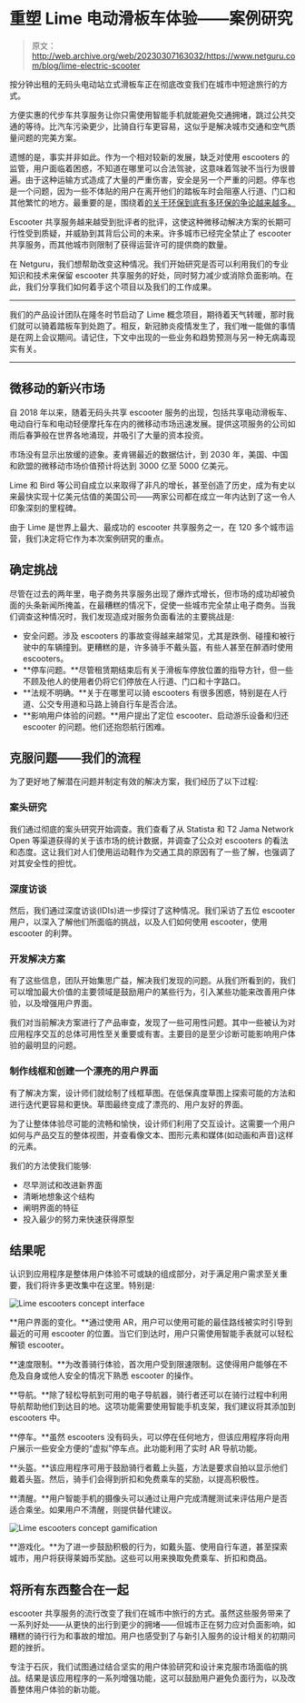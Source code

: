 # 重塑 Lime 电动滑板车体验——案例研究

> 原文：<http://web.archive.org/web/20230307163032/https://www.netguru.com/blog/lime-electric-scooter>

 按分钟出租的无码头电动站立式滑板车正在彻底改变我们在城市中短途旅行的方式。

方便实惠的代步车共享服务让你只需使用智能手机就能避免交通拥堵，跳过公共交通的等待。比汽车污染更少，比骑自行车更容易，这似乎是解决城市交通和空气质量问题的完美方案。

遗憾的是，事实并非如此。作为一个相对较新的发展，缺乏对使用 escooters 的监管，用户面临着困惑，不知道在哪里可以合法驾驶，这意味着驾驶不当行为很普遍。由于这种运输方式造成了大量的严重伤害，安全是另一个严重的问题。停车也是一个问题，因为一些不体贴的用户在离开他们的踏板车时会阻塞人行道、门口和其他繁忙的地方。最重要的是，围绕着[的关于环保到底有多环保的争论越来越多。](http://web.archive.org/web/20221001233754/https://www.theverge.com/2019/8/2/20751610/scooters-electric-dockless-carbon-emissions-study-life-cycle-analysis)

Escooter 共享服务越来越受到批评者的批评，这使这种微移动解决方案的长期可行性受到质疑，并威胁到其背后公司的未来。许多城市已经完全禁止了 escooter 共享服务，而其他城市则限制了获得运营许可的提供商的数量。

在 Netguru，我们想帮助改变这种情况。我们开始研究是否可以利用我们的专业知识和技术来保留 escooter 共享服务的好处，同时努力减少或消除负面影响。在此，我们分享我们如何着手这个项目以及我们的工作成果。

* * *

我们的产品设计团队在隆冬时节启动了 Lime 概念项目，期待着天气转暖，那时我们就可以骑着踏板车到处跑了。相反，新冠肺炎疫情发生了，我们唯一能做的事情是在网上会议期间。请记住，下文中出现的一些业务和趋势预测与另一种无病毒现实有关。

* * *

## 微移动的新兴市场

自 2018 年以来，随着无码头共享 escooter 服务的出现，包括共享电动滑板车、电动自行车和电动轻便摩托车在内的微移动市场迅速发展。提供这项服务的公司如雨后春笋般在世界各地涌现，并吸引了大量的资本投资。

市场没有显示出放缓的迹象。麦肯锡最近的数据估计，到 2030 年，美国、中国和欧盟的微移动市场价值预计将达到 3000 亿至 5000 亿美元。

Lime 和 Bird 等公司自成立以来取得了非凡的增长，甚至创造了历史，成为有史以来最快实现十亿美元估值的美国公司——两家公司都在成立一年内达到了这一令人印象深刻的里程碑。

由于 Lime 是世界上最大、最成功的 escooter 共享服务之一，在 120 多个城市运营，我们决定将它作为本次案例研究的重点。

## 确定挑战

尽管在过去的两年里，电子商务共享服务出现了爆炸式增长，但市场的成功却被负面的头条新闻所掩盖，在最糟糕的情况下，促使一些城市完全禁止电子商务。当我们调查这种情况时，我们发现造成对服务负面看法的主要挑战是:

*   安全问题。涉及 escooters 的事故变得越来越常见，尤其是跌倒、碰撞和被行驶中的车辆撞到。更糟糕的是，许多骑手不戴头盔，有些人甚至在醉酒时使用 escooters。
*   **停车问题。**尽管租赁期结束后有关于滑板车停放位置的指导方针，但一些不顾及他人的使用者仍将它们停放在人行道、门口和十字路口。
*   **法规不明确。**关于在哪里可以骑 escooters 有很多困惑，特别是在人行道、公交专用道和马路上骑自行车是否合法。
*   **影响用户体验的问题。**用户提出了定位 escooter、启动游乐设备和归还 escooter 的问题。他们还抱怨航行困难。

## 克服问题——我们的流程

为了更好地了解潜在问题并制定有效的解决方案，我们经历了以下过程:

### 案头研究

我们通过彻底的案头研究开始调查。我们查看了从 Statista 和 T2 Jama Network Open 等渠道获得的关于该市场的统计数据，并调查了公众对 escooters 的看法和态度。这让我们对人们使用运动鞋作为交通工具的原因有了一些了解，也强调了对其安全性的担忧。

### 深度访谈

然后，我们通过深度访谈(IDIs)进一步探讨了这种情况。我们采访了五位 escooter 用户，以深入了解他们所面临的挑战，以及人们如何使用 escooter，使用 escooter 的利弊。

### 开发解决方案

有了这些信息，团队开始集思广益，解决我们发现的问题。从我们所看到的，我们可以增加最大价值的主要领域是鼓励用户的某些行为，引入某些功能来改善用户体验，以及增强用户界面。

我们对当前解决方案进行了产品审查，发现了一些可用性问题。其中一些被认为对应用程序交互的总体可用性至关重要或有害。主要目的是至少诊断可能影响用户体验的最明显的问题。

### 制作线框和创建一个漂亮的用户界面

有了解决方案，设计师们就绘制了线框草图。在低保真度草图上探索可能的方法和进行迭代更容易和更快。草图最终变成了漂亮的、用户友好的界面。

为了让整体体验尽可能的流畅和愉快，设计师们利用了交互设计。这需要一个用户如何与产品交互的整体视图，并查看像文本、图形元素和媒体(如动画和声音)这样的元素。

我们的方法使我们能够:

*   尽早测试和改进新界面
*   清晰地想象这个结构
*   阐明界面的特征
*   投入最少的努力来快速获得原型

## 结果呢

认识到应用程序是整体用户体验不可或缺的组成部分，对于满足用户需求至关重要，我们将许多更改集中在这里。特别是:

![Lime escooters concept interface](img/a25ab14c1ba8b25642fb542469a038b8.png)

**用户界面的变化。**通过使用 AR，用户可以使用可能的最佳路线被实时引导到最近的可用 escooter 的位置。当它们到达时，用户只需使用智能手表就可以轻松解锁 escooter。

**速度限制。**为改善骑行体验，首次用户受到限速限制。这使得用户能够在不危及自身或他人安全的情况下熟悉 escooter 的操作。

**导航。**除了轻松导航到可用的电子导航器，骑行者还可以在骑行过程中利用导航帮助他们到达目的地。这项功能需要使用智能手机支架，我们建议将其添加到 escooters 中。

**停车。**虽然 escooters 没有码头，可以停在任何地方，但该应用程序将向用户展示一些安全方便的“虚拟”停车点。此功能利用了实时 AR 导航功能。

**头盔。**该应用程序可用于鼓励骑行者戴上头盔，方法是要求自拍以显示他们戴着头盔。然后，骑手们会得到折扣和免费乘车的奖励，以提高积极性。

**清醒。**用户智能手机的摄像头可以通过让用户完成清醒测试来评估用户是否适合乘坐。如果用户不清醒，则提供替代建议。

![Lime escooters concept gamification](img/ef500339a6b495915dda610e69b2806a.png)

**游戏化。**为了进一步鼓励积极的行为，如戴头盔、使用自行车道，甚至探索城市，用户将获得莱姆币奖励。这些可以用来换取免费乘车、折扣和商品。

## 将所有东西整合在一起

escooter 共享服务的流行改变了我们在城市中旅行的方式。虽然这些服务带来了一系列好处——从更快的出行到更少的拥堵——但城市正在努力应对负面影响，如糟糕的骑行行为和事故的增加。用户也感受到了与新引入服务的设计相关的初期问题的挫折。

专注于石灰，我们试图通过结合坚实的用户体验研究和设计来克服市场面临的挑战。结果是该应用程序的一系列增强功能，这可以鼓励用户避免负面行为，以及改善整体用户体验的新功能。